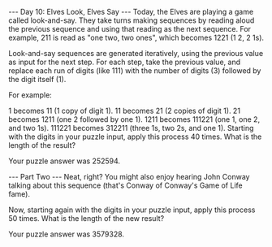 --- Day 10: Elves Look, Elves Say ---
Today, the Elves are playing a game called look-and-say. They take turns making sequences by reading aloud the previous sequence and using that reading as the next sequence. For example, 211 is read as "one two, two ones", which becomes 1221 (1 2, 2 1s).

Look-and-say sequences are generated iteratively, using the previous value as input for the next step. For each step, take the previous value, and replace each run of digits (like 111) with the number of digits (3) followed by the digit itself (1).

For example:

1 becomes 11 (1 copy of digit 1).
11 becomes 21 (2 copies of digit 1).
21 becomes 1211 (one 2 followed by one 1).
1211 becomes 111221 (one 1, one 2, and two 1s).
111221 becomes 312211 (three 1s, two 2s, and one 1).
Starting with the digits in your puzzle input, apply this process 40 times. What is the length of the result?

Your puzzle answer was 252594.

--- Part Two ---
Neat, right? You might also enjoy hearing John Conway talking about this sequence (that's Conway of Conway's Game of Life fame).

Now, starting again with the digits in your puzzle input, apply this process 50 times. What is the length of the new result?

Your puzzle answer was 3579328.

